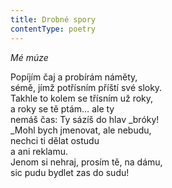```yaml
---
title: Drobné spory
contentType: poetry
---
```


<section>

_Mé múze_

Popíjím čaj a probírám náměty,  
sémě, jímž potřísním příští své sloky.  
Takhle to kolem se třísním už roky,  
a roky se tě ptám… ale ty  
nemáš čas: Ty sázíš do hlav _bróky!  
_Mohl bych jmenovat, ale nebudu,  
nechci ti dělat ostudu  
a ani reklamu.  
Jenom si nehraj, prosím tě, na dámu,  
sic pudu bydlet zas do sudu!

</section>
